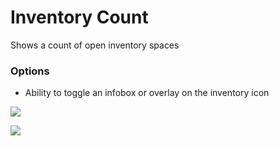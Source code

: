 # Inventory Count
Shows a count of open inventory spaces

### Options
- Ability to toggle an infobox or overlay on the inventory icon

![](https://i.imgur.com/i27BCJY.png)

![](https://i.imgur.com/pdSJyAr.png)
